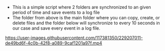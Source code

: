 - This is a simple script where 2 folders are synchronized to an given period of time and save events to a log file 
- The folder from above is the main folder where you can
copy, create, or delete files and the folder below will synchronize to every 10 seconds in our case and save every event in a log file.

https://user-images.githubusercontent.com/117381350/229207011-de49bd6f-4c0b-42f8-a089-9caf1201a97f.mp4
